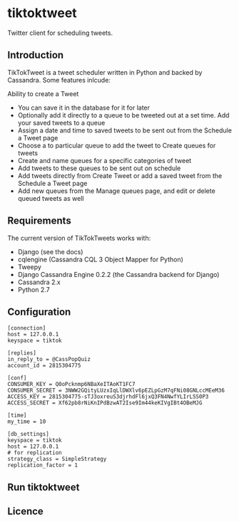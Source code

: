 tiktoktweet
===========

Twitter client for scheduling tweets.

## Introduction

TikTokTweet is a tweet scheduler written in Python and backed by Cassandra. Some features inlcude:

Ability to create a Tweet
* You can save it in the database for it for later
* Optionally add it directly to a queue to be tweeted out at a set time.
Add your saved tweets to a queue
* Assign a date and time to saved tweets to be sent out from the Schedule a Tweet page
* Choose a to particular queue to add the tweet to
Create queues for tweets
* Create and name queues for a specific categories of tweet
* Add tweets to these queues to be sent out on schedule
* Add tweets directly from Create Tweet or add a saved tweet from the Schedule a Tweet page
* Add new queues from the Manage queues page, and edit or delete queued tweets as well


## Requirements

The current version of TikTokTweets works with:
* Django (see the docs)
* cqlengine (Cassandra CQL 3 Object Mapper for Python)
* Tweepy
* Django Cassandra Engine 0.2.2 (the Cassandra backend for Django)
* Cassandra 2.x
* Python 2.7


## Configuration
```
[connection]
host = 127.0.0.1
keyspace = tiktok

[replies]
in_reply_to = @CassPopQuiz
account_id = 2815304775

[conf]
CONSUMER_KEY = Q0oPcknmp6NBaXeITAoKT1FC7
CONSUMER_SECRET = 3NWW2GQityLUzxIqLlDWXlv6pEZLpGzM7qFNi08GNLccMEeM36
ACCESS_KEY = 2815304775-sTJ3oxreuS3djrhdFl6jxQ3FN4NwfYLIrLSS0P3
ACCESS_SECRET = Xf62pb8rNiKnIPdBzwAT2Ise9Im44keKIVgIBt4OBeMJG

[time]
my_time = 10

[db_settings]
keyspace = tiktok
host = 127.0.0.1
# for replication
strategy_class = SimpleStrategy
replication_factor = 1
```
## Run tiktoktweet

## Licence
